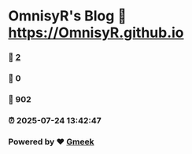 # OmnisyR's Blog :link: https://OmnisyR.github.io 
### :page_facing_up: [2](https://OmnisyR.github.io/tag.html) 
### :speech_balloon: 0 
### :hibiscus: 902 
### :alarm_clock: 2025-07-24 13:42:47 
### Powered by :heart: [Gmeek](https://github.com/Meekdai/Gmeek)
